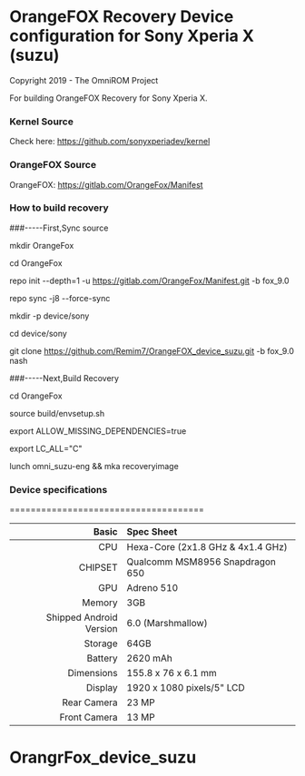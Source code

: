 # OrangeFOX Recovery Device configuration for Sony Xperia X (suzu)

Copyright 2019 - The OmniROM Project

For building OrangeFOX Recovery for Sony Xperia X.

### Kernel Source
Check here: https://github.com/sonyxperiadev/kernel

### OrangeFOX Source
OrangeFOX: https://gitlab.com/OrangeFox/Manifest

### How to build recovery

###-----First,Sync source

mkdir OrangeFox

cd OrangeFox

repo init --depth=1 -u https://gitlab.com/OrangeFox/Manifest.git -b fox_9.0

repo sync -j8 --force-sync

mkdir -p device/sony

cd device/sony

git clone https://github.com/Remim7/OrangeFOX_device_suzu.git -b fox_9.0 nash

###-----Next,Build Recovery

cd OrangeFox

source build/envsetup.sh

export ALLOW_MISSING_DEPENDENCIES=true

export LC_ALL="C"

lunch omni_suzu-eng && mka recoveryimage

### Device specifications
=====================================

Basic   | Spec Sheet
-------:|:-------------------------
CPU     | Hexa-Core (2x1.8 GHz & 4x1.4 GHz)
CHIPSET | Qualcomm MSM8956 Snapdragon 650
GPU     | Adreno 510
Memory  | 3GB
Shipped Android Version | 6.0 (Marshmallow)
Storage | 64GB
Battery | 2620 mAh
Dimensions | 155.8 x 76 x 6.1 mm
Display | 1920 x 1080 pixels/5" LCD
Rear Camera  | 23 MP
Front Camera | 13 MP

# OrangrFox_device_suzu
